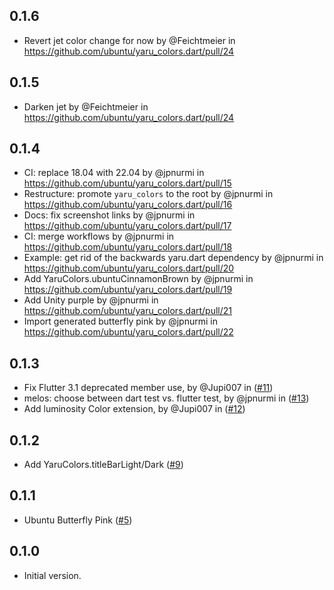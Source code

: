 ## 0.1.6

*  Revert jet color change for now by @Feichtmeier in https://github.com/ubuntu/yaru_colors.dart/pull/24

## 0.1.5

* Darken jet by @Feichtmeier in https://github.com/ubuntu/yaru_colors.dart/pull/24

## 0.1.4

* CI: replace 18.04 with 22.04 by @jpnurmi in https://github.com/ubuntu/yaru_colors.dart/pull/15
* Restructure: promote `yaru_colors` to the root by @jpnurmi in https://github.com/ubuntu/yaru_colors.dart/pull/16
* Docs: fix screenshot links by @jpnurmi in https://github.com/ubuntu/yaru_colors.dart/pull/17
* CI: merge workflows by @jpnurmi in https://github.com/ubuntu/yaru_colors.dart/pull/18
* Example: get rid of the backwards yaru.dart dependency by @jpnurmi in https://github.com/ubuntu/yaru_colors.dart/pull/20
* Add YaruColors.ubuntuCinnamonBrown by @jpnurmi in https://github.com/ubuntu/yaru_colors.dart/pull/19
* Add Unity purple by @jpnurmi in https://github.com/ubuntu/yaru_colors.dart/pull/21
* Import generated butterfly pink by @jpnurmi in https://github.com/ubuntu/yaru_colors.dart/pull/22

## 0.1.3

- Fix Flutter 3.1 deprecated member use, by @Jupi007 in ([#11](https://github.com/ubuntu/yaru_colors.dart/pull/11))
- melos: choose between dart test vs. flutter test, by @jpnurmi in ([#13](https://github.com/ubuntu/yaru_colors.dart/pull/13))
- Add luminosity Color extension, by @Jupi007 in ([#12](https://github.com/ubuntu/yaru_colors.dart/pull/12))

## 0.1.2

- Add YaruColors.titleBarLight/Dark ([#9](https://github.com/ubuntu/yaru_colors.dart/pull/9))

## 0.1.1

- Ubuntu Butterfly Pink ([#5](https://github.com/ubuntu/yaru_colors.dart/pull/5))

## 0.1.0

- Initial version.
